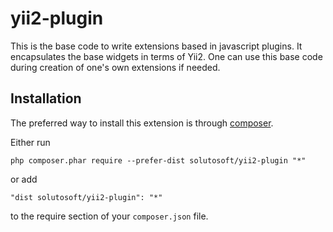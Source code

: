 # yii2-plugin

This is the base code to write extensions based in javascript plugins. It encapsulates the base widgets in terms of Yii2.
One can use this base code during creation of one's own extensions if needed.

Installation
------------

The preferred way to install this extension is through [composer](http://getcomposer.org/download/).

Either run

```
php composer.phar require --prefer-dist solutosoft/yii2-plugin "*"
```

or add

```
"dist solutosoft/yii2-plugin": "*"
```

to the require section of your `composer.json` file.
